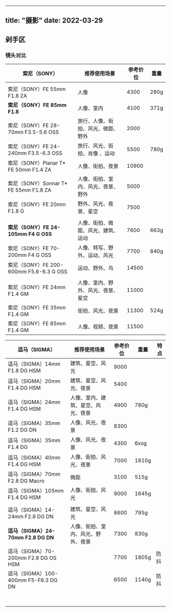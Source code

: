 
---
title: "摄影"
date: 2022-03-29
---

## 剁手区

### 镜头对比

| 索尼（SONY）                    | 推荐使用场景                       | 参考价位 | 重量  |
| ------------------------------- | ---------------------------------- | -------- | ----- |
|                                 |                                    |          |       |
| 索尼（SONY）FE 55mm F1.8 ZA | 人像 | 4300 | 280g |
| **索尼（SONY）FE 85mm F1.8** | 人像、室内 | 4100 | 371g |
| 索尼（SONY）FE 28-70mm F3.5-5.6 OSS   | 旅行、人像、街拍、风光、微距、野外  | 2000 |       |
| 索尼（SONY）FE 24-240mm F3.5-6.3 OSS | 旅行、风光、街拍、肖像 、运动 | 5500 | 780g |
| 索尼（SONY）Planar T* FE 50mm F1.4 ZA | 人像、街拍、夜景 | 10900 |       |
| 索尼（SONY）Sonnar T* FE 55mm F1.8 ZA | 人像、街拍、室内、风光、夜景、野外 | 5000 |       |
| 索尼（SONY）FE 20mm F1.8 G | 野外、风光、夜景、星空 | 7500 |       |
|                                 |                                    |          |       |
| **索尼（SONY）FE 24-105mm F4 G OSS**  | 人像、街拍、微距、风光、建筑、运动 | 7600 | 663g |
| 索尼（SONY）FE 70-200mm F4 G OSS | 人像、特写、野外、运动、风光 | 7700 | 840g |
| 索尼（SONY）FE 200-600mm F5.6-6.3 G OSS | 运动、野外、鸟 | 14500 |       |
|                                 |                                    |          |       |
| 索尼（SONY）FE 24mm F1.4 GM | 人像、室内、野外、风光、夜景、星空 | 11000 |       |
| 索尼（SONY）FE 35mm F1.4 GM | 街拍、风光、夜景 | 11300 | 524g |
| 索尼（SONY）FE 85mm F1.4 GM | 人像、视频、夜景 | 11500 |       |

| 适马（SIGMA）                            | 推荐使用场景                       | 参考价位 | 重量  | 特点 |
| ------------------------------- | ---------------------------------- | -------- | ----- | ------------------------------- |
| 适马（SIGMA）14mm F1.8 DG HSM   | 建筑、星空、风光                   | 9000     |       |  |
| 适马（SIGMA）20mm F1.4 DG HSM   | 建筑、星空、风光、夜景             | 5400     |       |  |
| 适马（SIGMA）24mm F1.4 DG HSM   | 人像、室内、建筑、星空、风光、夜景 | 4900     | 780g  |  |
| 适马（SIGMA）35mm F1.2 DG DN    | 人像、风光、夜景                   | 8300     |       |  |
| 适马（SIGMA）35mm F1.4 DG   | 人像、风光、夜景                   | 4300    | 6xxg |  |
| 适马（SIGMA）40mm F1.4 DG HSM   | 人像、街拍、风光、夜景             | 7000     | 1810g |  |
| 适马（SIGMA）70mm F2.8 DG Macro | 微距 | 3100 | 515g ||
| 适马（SIGMA）105mm F1.4 DG HSM       | 人像、街拍、风光                   | 9000 | 1645g |  |
|                                 |                                    |          |       ||
| 适马（SIGMA）14-24mm F2.8 DG DN | 建筑、星空、风光                   | 8600     | 795g |  |
| **适马（SIGMA）24-70mm F2.8 DG DN** | 人像、街拍、室内、风光、野外、夜景 | 7300     | 830g  |  |
| 适马（SIGMA）70-200mm F2.8 DG OS HSM |  | 7700 | 1805g | 防抖 |
| 适马（SIGMA）100-400mm F5-F6.3 DG DN |                                    | 6500 | 1140g | 防抖 |
|                                 |                                    |          |       |  |
|                                 |                                    |          |       |  |
|                                 |                                    |          |       |  |
|                                 |                                    |          |       |  |
|                                 |                                    |          |       |  |
|                                 |                                    |          |       |  |
|                                 |                                    |          |       |  |
|                                 |                                    |          |       |  |
